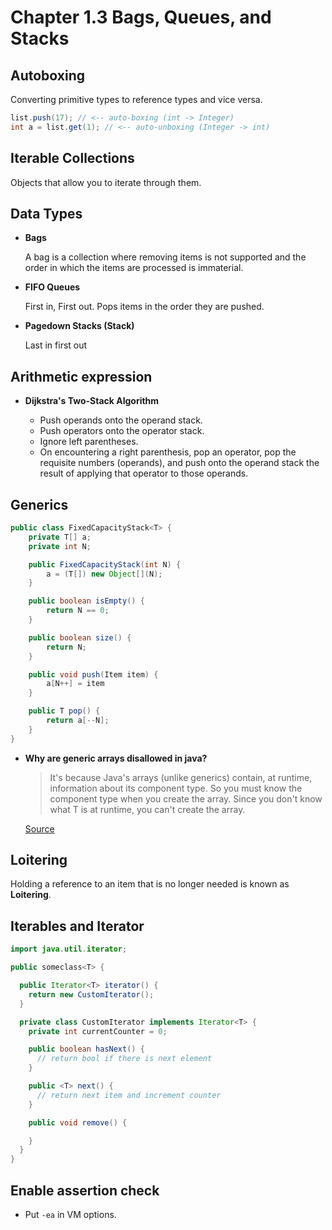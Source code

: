 # Chapter 1.3 Bags, Queues, and Stacks

## Autoboxing

Converting primitive types to reference types and vice versa.

```java
list.push(17); // <-- auto-boxing (int -> Integer)
int a = list.get(1); // <-- auto-unboxing (Integer -> int)
```

## Iterable Collections

Objects that allow you to iterate through them.

## Data Types

- **Bags**

  A bag is a collection where removing items is not supported and the order in which the items are processed is immaterial.

- **FIFO Queues**

  First in, First out. Pops items in the order they are pushed.

- **Pagedown Stacks (Stack)**

  Last in first out

## Arithmetic expression

- **Dijkstra's Two-Stack Algorithm**

  - Push operands onto the operand stack.
  - Push operators onto the operator stack.
  - Ignore left parentheses.
  - On encountering a right parenthesis, pop an operator, pop the requisite numbers (operands), and push onto the operand stack the result of applying that operator to those operands.

## Generics

```java
public class FixedCapacityStack<T> {
    private T[] a;
    private int N;

    public FixedCapacityStack(int N) {
        a = (T[]) new Object[](N);
    }

    public boolean isEmpty() {
        return N == 0;
    }

    public boolean size() {
        return N;
    }

    public void push(Item item) {
        a[N++] = item
    }

    public T pop() {
        return a[--N];
    }
}
```

- **Why are generic arrays disallowed in java?**

  > It's because Java's arrays (unlike generics) contain, at runtime, information about its component type. So you must know the component type when you create the array. Since you don't know what T is at runtime, you can't create the array.

  [Source](https://stackoverflow.com/questions/2927391/whats-the-reason-i-cant-create-generic-array-types-in-java)

## Loitering

Holding a reference to an item that is no longer needed is known as **Loitering**.

## Iterables and Iterator

```java
import java.util.iterator;

public someclass<T> {

  public Iterator<T> iterator() {
    return new CustomIterator();
  }

  private class CustomIterator implements Iterator<T> {
    private int currentCounter = 0;

    public boolean hasNext() {
      // return bool if there is next element
    }

    public <T> next() {
      // return next item and increment counter
    }

    public void remove() {

    }
  }
}
```

## Enable assertion check 

- Put `-ea` in VM options.
